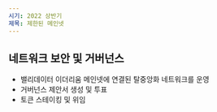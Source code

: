 ```yaml
---
시기: 2022 상반기
제목: 제한된 메인넷
---
```


## 네트워크 보안 및 거버넌스

- 밸리데이터 이더리움 메인넷에 연결된 탈중앙화 네트워크를 운영
- 거버넌스 제안서 생성 및 투표
- 토큰 스테이킹 및 위임
